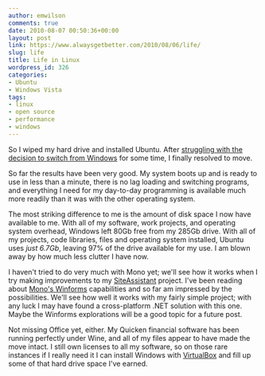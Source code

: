 ```yaml
---
author: emwilson
comments: true
date: 2010-08-07 00:50:36+00:00
layout: post
link: https://www.alwaysgetbetter.com/2010/08/06/life/
slug: life
title: Life in Linux
wordpress_id: 326
categories:
- Ubuntu
- Windows Vista
tags:
- linux
- open source
- performance
- windows
---
```


So I wiped my hard drive and installed Ubuntu. After [struggling with the decision to switch from Windows](/blog/2010/08/02/thinking-switching-ubuntu/) for some time, I finally resolved to move.

So far the results have been very good. My system boots up and is ready to use in less than a minute, there is no lag loading and switching programs, and everything I need for my day-to-day programming is available much more readily than it was with the other operating system.

The most striking difference to me is the amount of disk space I now have available to me. With all of my software, work projects, and operating system overhead, Windows left 80Gb free from my 285Gb drive. With all of my projects, code libraries, files and operating system installed, Ubuntu uses _just 6.7Gb_, leaving 97% of the drive available for my use. I am blown away by how much less clutter I have now.

I haven't tried to do very much with Mono yet; we'll see how it works when I try making improvements to my [SiteAssistant](/blog/category/siteassistant/) project. I've been reading about [Mono's Winforms](http://www.mono-project.com/Winforms) capabilities and so far am impressed by the possibilities. We'll see how well it works with my fairly simple project; with any luck I may have found a cross-platform .NET solution with this one. Maybe the Winforms explorations will be a good topic for a future post.

Not missing Office yet, either. My Quicken financial software has been running perfectly under Wine, and all of my files appear to have made the move intact. I still own licenses to all my software, so on those rare instances if I really need it I can install Windows with [VirtualBox](http://www.virtualbox.org/) and fill up some of that hard drive space I've earned.
